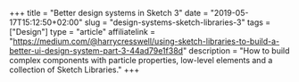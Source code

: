 +++
title = "Better design systems in Sketch 3"
date = "2019-05-17T15:12:50+02:00"
slug = "design-systems-sketch-libraries-3"
tags = ["Design"]
type = "article"
affiliatelink = "https://medium.com/@harrycresswell/using-sketch-libraries-to-build-a-better-ui-design-system-part-3-44ad79e1f38d"
description = "How to build complex components with particle properties, low-level elements and a collection of Sketch Libraries."
+++


